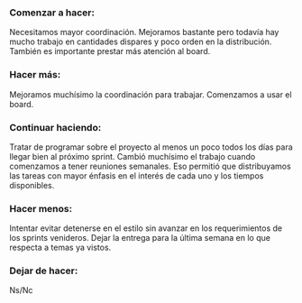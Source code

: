 ### Comenzar a hacer:
Necesitamos mayor coordinación. Mejoramos bastante pero todavía hay mucho trabajo en cantidades dispares y poco orden en la distribución. También es importante prestar más atención al board.

### Hacer más:
Mejoramos muchísimo la coordinación para trabajar. Comenzamos a usar el board.

### Continuar haciendo:
Tratar de programar sobre el proyecto al menos un poco todos los días para llegar bien al próximo sprint.
Cambió muchísimo el trabajo cuando comenzamos a tener reuniones semanales. Eso permitió que distribuyamos las tareas con mayor énfasis en el interés de cada uno y los tiempos disponibles.

### Hacer menos:
Intentar evitar detenerse en el estilo sin avanzar en los requerimientos de los sprints venideros.
Dejar la entrega para la última semana en lo que respecta a temas ya vistos.

### Dejar de hacer:
Ns/Nc